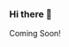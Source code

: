 ### Hi there 👋
Coming Soon!
<!--
**erik-dali/erik-dali** is a ✨ _special_ ✨ repository because its `README.md` (this file) appears on your GitHub profile.

Here are some ideas to get you started:

- 🔭 I’m currently working on quant finance
- 🌱 I’m currently learning AWS, deep learning, and algorithms
- 👯 I’m looking to collaborate on quant finance
- 🤔 I’m looking for help with nothing right now
- 💬 Ask me about deep learning
- 📫 How to reach me: twitter
- 😄 Pronouns: ...
- ⚡ Fun fact: :)
-->
